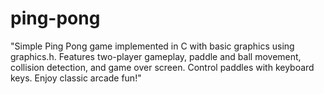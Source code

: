 # ping-pong
"Simple Ping Pong game implemented in C with basic graphics using graphics.h. Features two-player gameplay, paddle and ball movement, collision detection, and game over screen. Control paddles with keyboard keys. Enjoy classic arcade fun!"
